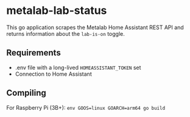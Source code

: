 # metalab-lab-status
This go application scrapes the Metalab Home Assistant REST API and returns information about the `lab-is-on` toggle.

## Requirements
- .env file with a long-lived `HOMEASSISTANT_TOKEN` set
- Connection to Home Assistant

## Compiling
For Raspberry Pi (3B+): `env GOOS=linux GOARCH=arm64 go build`